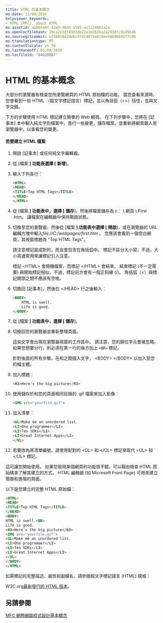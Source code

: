 ```yaml
---
title: HTML 的基本概念
ms.date: 11/04/2016
helpviewer_keywords:
- HTML [MFC], about HTML
ms.assetid: aab8ea9f-12d4-4bdd-a585-ac3124081a2a
ms.openlocfilehash: 29ca2e3df4981db22a10281ba2a2938fc91d5b46
ms.sourcegitcommit: c21b05042debc97d14875e019ee9d698691ffc0b
ms.translationtype: MT
ms.contentlocale: zh-TW
ms.lasthandoff: 06/09/2020
ms.locfileid: "84620007"
---
```

# <a name="html-basics"></a>HTML 的基本概念

大部分的瀏覽器有檢查您所瀏覽網頁的 HTML 原始檔的功能。 當您查看來源時，您會看到一些 HTML （超文字標記語言）標記，並以角括弧（<>）括住，並與文字交錯。

下方的步驟使用 HTML 標記建立簡單的 Web 網頁。 在下列步驟中，您將在 [記事本] 本中輸入純文字到檔案中，進行一些變更，儲存檔案，並重新將網頁載入至瀏覽器中，以查看您的變更。

#### <a name="to-create-an-html-file"></a>若要建立 HTML 檔案

1. 開啟 [記事本] 或任何純文字編輯器。

1. 從 [檔案 **] 功能表選擇 [** **新增**]。

1. 輸入下列各行：

    ```html
    <HTML>
    <HEAD>
    <TITLE>Top HTML Tags</TITLE>
    </HEAD>
    </HTML>
    ```

1. 從 [檔案 **] 功能表中，選擇 [** **儲存**]，然後將檔案儲存為 c： \ 網頁 \ First .htm。 讓檔案在編輯器中保持開啟狀態。

1. 切換至您的瀏覽器，然後從 [檔案 **] 功能表中選擇 [** **開啟**]，或在瀏覽器的 URL 編輯方塊中輸入*file://C:/webpages/first.htm* 。 您應該會看到一個空白網頁，其視窗標題為 "Top HTML Tags"。

   請注意標記是成對的，而且會包含在角括弧中。 標記不區分大小寫，不過，大小寫通常用來讓標記引人注意。

   標記 \<HTML> 會開機檔案，而標記 \</HTML> 會結束。 結束標記 (不一定需要) 與開始標記相似，不過，標記前方會有一個正斜線 (/)。 角括弧（<）與標記開頭之間不應該有空格。

1. 切換回 [記事本]，然後在 \</HEAD> 行之後輸入：

    ```html
    <BODY>
        HTML is swell.
        Life is good.
    </BODY>
    ```

1. 從 [檔案 **] 功能表中，選擇 [** **儲存**]。

1. 切換回您的瀏覽器並重新整理頁面。

   這些文字會出現在瀏覽器視窗的工作區中。 請注意，您的歸位字元會被忽略。 如果您想要分行，則必須在第一行的後方加上 `<BR>` 標記。

   針對後面的所有步驟，在和之間插入文字， \<BODY> \</BODY> 以加入至您的檔主體。

1. 加入標題：

    ```html
    <H3>Here's the big picture</H3>
    ```

1. 使用儲存於和您的頁面相同目錄的 .gif 檔案來加入影像：

    ```html
    <IMG src="yourfile.gif">
    ```

1. 加入清單：

    ```html
    <UL>Make me an unordered list.
    <LI>One programmer</LI>
    <LI>Ten SDKs</LI>
    <LI>Great Internet Apps</LI>
    </UL>
    ```

1. 若要改為將清單編號，請使用配對的 \<OL> 和 \</OL> 標記來取代 \<UL> 和 \</UL> 標記。

這可讓您開始使用。 如果您發現某個網頁的功能很不錯，可以藉由檢查 HTML 原始碼來了解其建立的方式。 HTML 編輯器 (如 Microsoft Front Page) 可用來建立簡單和進階的頁面。

以下是您建立的完整 HTML 原始檔：

```html
<HTML>
<HEAD>
<TITLE>Top HTML Tags</TITLE>
</HEAD>
<BODY>
HTML is swell.<BR>
Life is good.
<H3>Here's the big picture</H3>
<IMG src="yourfile.gif">
<UL>Make me an unordered list.
<LI>One programmer</LI>
<LI>Ten SDKs</LI>
<LI>Great Internet Apps</LI>
</UL>
</BODY>
</HTML>
```

如需標記的完整描述、屬性和副檔名，請參閱超文字標記語言 (HTML) 規格：

W3C.org[最新發行的 HTML 版本](https://www.w3.org/TR/html/)。

## <a name="see-also"></a>另請參閱

[MFC 網際網路程式設計基本概念](mfc-internet-programming-basics.md)

